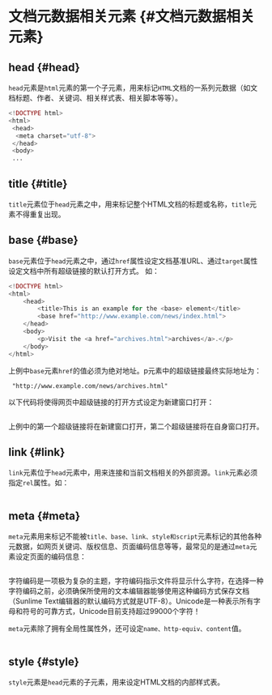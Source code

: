 # 文档元数据相关元素 {#文档元数据相关元素}

## head {#head}

`head`元素是`html`元素的第一个子元素，用来标记`HTML`文档的一系列元数据（如文档标题、作者、关键词、相关样式表、相关脚本等等）。

```php
<!DOCTYPE html>
<html>
 <head>
  <meta charset="utf-8">
 </head>
 <body>
 ...
```

## title {#title}

`title`元素位于`head`元素之中，用来标记整个HTML文档的标题或名称，`title`元素不得重复出现。

## base {#base}

`base`元素位于`head`元素之中，通过`href`属性设定文档基准URL、通过`target`属性设定文档中所有超级链接的默认打开方式。 如：

```php
<!DOCTYPE html>
<html>
    <head>
        <title>This is an example for the <base> element</title>
        <base href="http://www.example.com/news/index.html">
    </head>
    <body>
        <p>Visit the <a href="archives.html">archives</a>.</p>
    </body>
</html>
```

上例中`base`元素`href`的值必须为绝对地址。p元素中的超级链接最终实际地址为：

```
 "http://www.example.com/news/archives.html"
```

以下代码将使得网页中超级链接的打开方式设定为新建窗口打开：

```

```

上例中的第一个超级链接将在新建窗口打开，第二个超级链接将在自身窗口打开。

## link {#link}

`link`元素位于`head`元素中，用来连接和当前文档相关的外部资源。`link`元素必须指定`rel`属性。如：

```

```

## meta {#meta}

`meta`元素用来标记不能被`title、base、link、style和script`元素标记的其他各种元数据，如网页关键词、版权信息、页面编码信息等等，最常见的是通过`meta`元素设定页面的编码信息：

```

```

字符编码是一项极为复杂的主题，字符编码指示文件将显示什么字符，在选择一种字符编码之前，必须确保所使用的文本编辑器能够使用这种编码方式保存文档（Sunlime Text编辑器的默认编码方式就是UTF-8）。Unicode是一种表示所有字母和符号的可靠方式，Unicode目前支持超过99000个字符！

`meta`元素除了拥有全局性属性外，还可设定`name、http-equiv、content`值。

```

```

## style {#style}

`style`元素是`head`元素的子元素，用来设定HTML文档的内部样式表。

```

```



